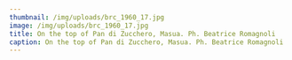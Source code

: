 ```yaml
---
thumbnail: /img/uploads/brc_1960_17.jpg
image: /img/uploads/brc_1960_17.jpg
title: On the top of Pan di Zucchero, Masua. Ph. Beatrice Romagnoli
caption: On the top of Pan di Zucchero, Masua. Ph. Beatrice Romagnoli
---
```

